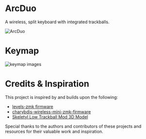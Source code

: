 # ArcDuo

A wireless, split keyboard with integrated trackballs.

![ArcDuo](https://github.com/user-attachments/assets/2eb6655a-ef4d-4e0f-bca6-efd063d21898)


# Keymap
![keymap images](keymap-drawer/arcduo.svg)


# Credits & Inspiration

This project is inspired by and builds upon the following:

-  [levels-zmk firmware](https://github.com/Good-Great-Grand-Wonderful/levels-zmk)
-  [charybdis-wireless-mini-zmk-firmware](https://github.com/280Zo/charybdis-wireless-mini-zmk-firmware)
-  [Skeletyl Low Trackball Mod 3D Model](https://makerworld.com/en/models/802589-skeletyl-low-trackball-mod-for-single-switch-pcbs)

Special thanks to the authors and contributors of these projects and resources for their valuable work and inspiration.
